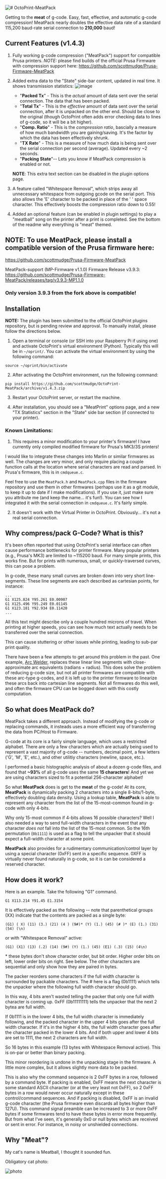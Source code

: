 ![# OctoPrint-MeatPack](https://raw.githubusercontent.com/scottmudge/OctoPrint-MeatPack/master/MeatPack_Logo.png)

Getting to the **meat** of g-code. Easy, fast, effective, and automatic g-code compression! MeatPack nearly doubles the effective data rate of a standard 115,200 baud-rate serial connection to **210,000** baud!

## Current Features (v1.4.3)

1. Fully working g-code compression ("MeatPack") support for compatible Prusa printers. *NOTE:* please find builds of the official Prusa Firmware with compression support here: https://github.com/scottmudge/Prusa-Firmware-MeatPack
2. Added extra data to the "State" side-bar content, updated in real time. It shows transmission statistics:
![image](https://user-images.githubusercontent.com/19617165/103969227-79963080-5133-11eb-95f1-a39866031f21.png)

    * "**Packed Tx**" - This is the *actual* amount of data sent over the serial connection. The data that has been packed.
    * "**Total Tx**" - This is the *effective* amount of data sent over the serial connection, after it is unpacked on the other end. Should be close to the original (though OctoPrint often adds error checking data to lines of g-code, so it will be a bit higher).
    * "**Comp. Ratio**" - This is the *compression ratio*, bascially a measure of how much bandwidth you are gaining/saving. It's the factor by which the data has been effectively shrunk.
    * "**TX Rate**" - This is a measure of how much data is being sent over the serial connection per second (average). Updated every ~2 seconds.
    * "**Packing State**"-- Lets you know if MeatPack compression is enabled or not.


    __NOTE__: This extra text section can be disabled in the plugin options page.

3. A feature called "Whitespace Removal", which strips away all unnecessary whitespace from outgoing gcode on the serial port. This also allows the 'E' character to be packed in place of the ' ' space character. This effectively boosts the compression ratio down to 0.55!
4. Added an optional feature (can be enabled in plugin settings) to play a "meatball" song on the printer after a print is completed.  See the bottom of the readme why everything is "meat" themed.

## NOTE: To use MeatPack, please install a compatible version of the Prusa firmware here:

https://github.com/scottmudge/Prusa-Firmware-MeatPack

MeatPack-support (MP-Firmware v1.1.0) Firmware Release v3.9.3: https://github.com/scottmudge/Prusa-Firmware-MeatPack/releases/tag/v3.9.3-MP1.1.0

### Only version 3.9.3 from the fork above is compatible!

## Installation

**NOTE:** The plugin has been submitted to the official OctoPrint plugins repository, but is pending review and approval. To manually install, please follow the directions below.

1. Open a terminal or console (or SSH into your Raspberry Pi if using one) and activate OctoPrint's virtual environment (Python). Typically this will be in `~/oprint/`. You can activate the virtual environment by using the following command: 

`source ~/oprint/bin/activate`

2. After activating the OctoPrint environment, run the following command:

`pip install https://github.com/scottmudge/OctoPrint-MeatPack/archive/v1.4.3.zip`

3. Restart your OctoPrint server, or restart the machine.

4. After installation, you should see a "MeatPrint" options page, and a new "TX Statistics" section in the "State" side bar section (if connected to your printer).

### Known Limitations:

1. This requires a minor modification to your printer's firmware! I have currently only compiled modified firmware for Prusa's MK3/3S printers! 

I would like to integrate these changes into Marlin or similar firmwares as well. The changes are very minor, and only require placing a couple function calls at the location where serial characters are read and parsed. In Prusa's firmware, this is in `cmdqueue.c`. 

Feel free to use the `MeatPack.h` and `MeatPack.cpp` files in the firmware repository and use them in other firmwares (perhaps use it as a git module, to keep it up to date if I make modifications). If you use it, just make sure you attribute me (and keep the name... it's fun!). You can see how I integrated it with the serial connection in `cmdqueue.c`. It's fairly simple.

2. It doesn't work with the Virtual Printer in OctoPrint. Obviously... it's not a real serial connection.

## Why compress/pack G-Code? What is this?

It's been often reported that using OctoPrint's serial interface can often cause performance bottlenecks for printer 
firmware. Many popular printers (e.g., Prusa's MK3) are limited to ~115200 baud. For many simple prints, this 
works fine. But for prints with numerous, small, or quickly-traversed curves, this can pose a problem.

In g-code, these many small curves are broken down into very short line-segments. These line segments are each 
described as cartesian points, for instance:

```
...
G1 X125.824 Y95.261 E0.00907
G1 X125.496 Y95.249 E0.01145
G1 X123.181 Y92.934 E0.11420
...
```

All this text might describe only a couple hundred microns of travel. When printing at higher speeds, you can see how 
much text actually needs to be transferred over the serial connection.

This can cause stuttering or other issues while printing, leading to sub-par print quality.

There have been a few attempts to get around this problem in the past. One example, 
[Arc Welder](https://plugins.octoprint.org/plugins/arc_welder/), replaces these linear line segments with
close-approximate arc equivalents (radians + radius). This does solve the problem of reducing g-code size,
but not all printer firmwares are compatible with these arc-type g-codes, and it is left up to the printer
firmware to linearize these arcs back into cartesian line segments. Not all firmwares do this well, and often
the firmware CPU can be bogged down with this costly computation.

## So what does MeatPack do?

MeatPack takes a different approach. Instead of modifying the g-code or replacing commands, it insteads uses 
a more efficient way of transferring the data from PC/Host to Firmware.

G-code at its core is a fairly simple language, which uses a restricted alphabet. There are only a few characters which
are actually being used to represent a vast majority of g-code -- numbers, decimal point, a few letters ('G', 'M', 'E',
etc.), and other utilitiy characters (newline, space, etc.).

I performed a basic histographic analysis of about a dozen g-code files, and found that **~93%** of all g-code
uses the same **15 characters**! And yet we are using characters sized to fit a potential 256-character alphabet! 

So what **MeatPack** does is get to the **meat** of the g-code! At its core, **MeatPack** is dynamically packing 2
characters into a single 8-bits/1-byte, effectively doubling data density. Using a lookup table, **MeatPack** is able to
represent any character from the list of the 15-most-common found in g-code with only 4-bits.

Why only 15-most common if 4-bits allows 16 possible characters? Well I also needed a way to send full-width characters 
in the event that any character *does not* fall into the list of the 15-most common. So the 16th permutation 
(`0b1111`) is used as a flag to tell the unpacker that it should expect a full-width character at some point.

**MeatPack** also provides for a rudimentary communication/control layer by using a special character (0xFF) sent in a 
specific sequence. 0XFF is virtually never found naturally in g-code, so it is can be considered a reserved character.

## How does it work?

Here is an example. Take the following "G1" command.

`G1 X113.214 Y91.45 E1.3154`

It is effectively packed as the following -- note that parenthetical groups (XX) indicate that the contents are packed as a single byte:

`(G1) ( X) (11) (3.) (21) (4 ) (9#)* (Y) (1.) (45) (# )* (E) (1.) (31) (54) (\n)`

or with "Whitespace Removal" active:

`(G1) (X1) (13) (.2) (14) (9#) (Y) (1.) (45) (E1) (.3) (15) (4\n)`

\* these bytes don't show character order, but bit order. Higher order bits on left, lower order bits on right. See below. The other characters are sequential and only show how they are paired in bytes. 

The packer reorders some characters if the full width character is surrounded by packable characters. The # here is a flag (0b1111) which tells the unpacker where the following full width character should go.

In this way, 4 bits aren't wasted telling the packer that only one full width character is coming up. 0xFF (0b11111111) tells the unpacker that the next 2 bytea are full width.

If 0b1111 is in the lower 4 bits, the full width character is immediately following, and the packed character in the upper 4 bits goes after the full width character. If it's in the higher 4 bits, the full width character goes after the character packed in the lower 4 bits. And if both upper and lower 4 bits are set to 1111, the next 2 characters are full width.

So 16 bytes in this example (13 bytes with Whitespace Removal active). This is on-par or better than binary packing.

This minor reordering is undone in the unpacking stage in the firmware. A little more complex, but it allows slightly more data to be packed. 

This is also why the command sequence is 2 0xFF bytes in a row, followed by a command byte. If packing is enabled, 0xFF means the next character is some standard ASCII character (or at the very least not 0xFF), so 2 0xFF bytes in a row would never occur naturally except in these control/command sequences. And if packing is disabled, 0xFF is an invalid g-code character (the Prusa firmware even discards all bytes higher than 127U). This command signal preamble can be increased to 3 or more 0xFF bytes if some firmwares tend to have these bytes in error more frequently. But from what I've seen, it's generally 0x0 or null bytes which are received or sent in error.  For instance, in noisy or unshielded connections. 

## Why "Meat"? 

My cat's name is Meatball, I thought it sounded fun. 

Obligatory cat photo:

![photo](https://i.imgur.com/QgUuyzs.png)
